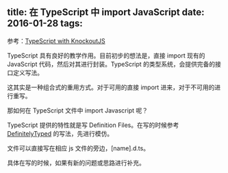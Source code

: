 title: 在 TypeScript 中 import JavaScript 
date: 2016-01-28
tags:
---

参考：[TypeScript with KnockoutJS](http://stackoverflow.com/questions/12689716/typescript-with-knockoutjs/12692174#12692174)

TypeScript 具有良好的教学作用。目前初步的想法是，直接 import 现有的 JavaScript 代码，然后对其进行封装。TypeScript 的类型系统，会提供完备的接口定义写法。

这其实是一种组合式的重用方式。对于可用的直接 import 进来，对于不可用的进行重写。

那如何在 TypeScript 文件中 import Javascript 呢？

TypeScript 提供的特性就是写 Definition Files。在写的时候参考 [DefinitelyTyped](https://github.com/borisyankov/DefinitelyTyped) 的写法，先进行模仿。

文件可以直接写在相应 js 文件的旁边，[name].d.ts。

具体在写的时候，如果有新的问题或思路进行补充。
